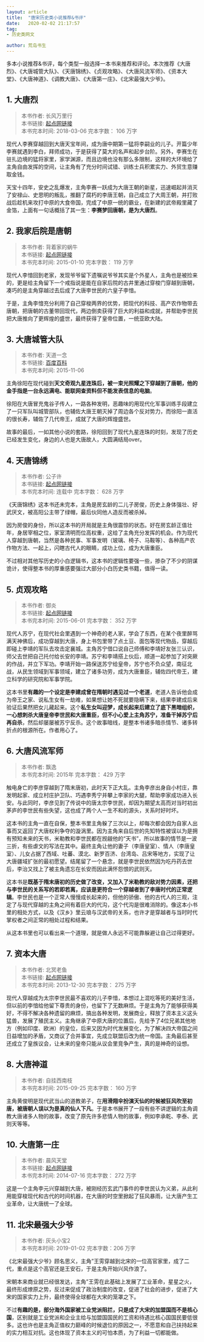 ```yaml
---
layout: article
title:  "唐宋历史类小说推荐&书评"
date:   2020-02-02 21:17:57
tag:
- 历史类网文

author: 荒岛书生
---
```


多本小说推荐&书评，每个类型一般选择一本书来推荐和评论。本次推荐《大唐烈》、《大唐城管大队》、《天唐锦绣》、《贞观攻略》、《大唐风流军师》、《资本大堂》、《大唐神道》、《调教大唐》、《大唐第一庄》、《北宋最强大少爷》。

<!---more--->

## 1. 大唐烈

> 本书作者:  长风万里行  
> 本书链接:  [起点网链接](https://baike.baidu.com/item/%E5%A4%A7%E5%94%90%E7%83%88)  
> 本书完本时间: 2018-03-06
> 完本字数： 106 万字

现代人李赛穿越回到大唐天宝年间，成为唐中期第一猛将李嗣业的儿子。开篇少年李赛就遇到李白，拜师成功，于是获得了莫大的名声和起步台阶。另外，李赛生在驻扎边境的猛将家里，家学渊源，而且边境也没有那么多限制，这样的大环境给了主角自由发挥的空间，让主角有了充分时间试错、训练士兵积累实力、外贸生意赚取金钱。

天宝十四年，安史之乱爆发，主角李赛一跃成为大唐王朝的新星，迅速崛起并消灭了安禄山、史思明的叛乱，推翻了腐朽的李唐王朝，自己成立了大周王朝，并打败战后趁机来攻打中原的大食帝国，完成了中原一统的霸业，在新建的武帝殿里藏了金箔，上面有一句话概括了其一生：**李赛梦回唐朝，是为大唐烈**。

## 2. 我家后院是唐朝

> 本书作者:  背着家的蜗牛  
> 本书链接:  [起点网链接](https://book.qidian.com/info/3218982)  
> 本书完本时间: 2015-01-10
> 完本字数： 119 万字

现代人李愔回到老家，发现爷爷留下遗嘱说爷爷其实是个外星人，主角也是被捡来的，更是给主角留下一个戒指说是能在自家后院的古井里通过穿梭门穿越到唐朝，凑巧的是主角穿越过去后成了大唐李世民的六皇子李愔。

于是，主角李愔充分利用了自己穿梭两界的优势，把现代的科技、高产农作物带去唐朝，把唐朝的古董带回现代，两边倒卖获得了巨大的利益和成就，并帮助李世民把大唐推向了更辉煌的盛世，最终获得了皇帝位置，一统亚欧大陆。

## 3. 大唐城管大队

> 本书作者:  天道一念  
> 本书链接:  [百度百科](https://baike.baidu.com/item/%E5%A4%A7%E5%94%90%E5%9F%8E%E7%AE%A1%E5%A4%A7%E9%98%9F)  
> 本书完本时间: 2015-11-06

主角徐阳在现代碰到**天文奇观九星连珠后，被一束光照耀之下穿越到了唐朝，他的金手指是一台永远满电、能联网查资料但不能发表信息的电脑**。

徐阳在大唐冒充鬼谷子传人，一路各种发明，恶趣味的用现代化军事训练手段建立了一只军队叫城管部队，也辅佐大唐王朝灭掉了周边各个反对势力，而徐阳一直活的很长寿，辅佐了几代帝王，成就了大唐的辉煌盛世。

故事的最后，一如其他小说的套路，徐阳回到了现代九星连珠的时刻，发现了历史已经发生变化，身边的人也是大唐故人，大圆满结局over。

## 4. 天唐锦绣

> 本书作者:  公子许  
> 本书链接:  [起点网链接](https://book.qidian.com/info/1004588586)  
> 本书完本时间: 连载中
> 完本字数： 628 万字

《天唐锦绣》这本书还未完本，主角是房玄龄的二儿子房俊，历史上身体强壮、好武厌文，被高阳公主带了绿帽，最后伙同他人造反而被杀掉。

因为房俊的身份，所以这本书的开局就是主角很震惊的状态。好在房玄龄正值壮年，身居宰相之位，家室清明而位高权重，这给了主角充分发挥的机会。作为现代人穿越到唐朝，当然是各种民事、军事发明（玻璃、椅子、马鞍等）、各种高产农作物方法、一起上，闪瞎古代人的眼睛，成功上位，成为大唐重臣。

不过相对其他写历史的小白逻辑书，这本书的逻辑性要强一些，掺杂了不少的阴谋诡计，使得整本书的厚重感要强过大部分小白历史类书籍，值得一读。

## 5. 贞观攻略

> 本书作者:  御炎  
> 本书链接:  [起点网链接](https://book.qidian.com/info/3071419)  
> 本书完本时间: 2015-06-01
> 完本字数： 352 万字

现代人苏宁，在现代社会里遇到一个神奇的老人家，学会了东西，在某个夜里醉骂满天神佛后，成功穿越到大唐，身上书包里带了点土豆、面包等现代物品，穿越后即碰上李靖的军队去攻击定襄城。主角苏宁借口说自己师傅和李靖好友张三认识，师父去世把自己托付给长安的李靖。苏宁和李靖搭上伙后，顺道一起参加了对突厥的作战，并立下军功。李靖开始一路保送苏宁给皇帝，苏宁也不负众望，南征北战，从民生领域到军事领域，建立了诸多功劳，成为大唐重臣，辅佐四代帝王，建立科学的研究院和军事学院。

这本书里**有趣的一个设定是李建成曾在隋朝时遇见过一个老道**，老道人告诉他会成为帝王之家、说私生女有一劫难，如果想让她不死就要隐瞒下来，结果李建成后来验证后果然把女儿藏起来。这个**私生女叫迎梦，成长起来后建立了底下黑暗组织，一心想刺杀大唐皇帝李世民和大唐重臣，但不小心爱上主角苏宁，准备干掉苏宁后再自杀**，然后却屡屡被苏宁反杀。这个故事暗线，是整本书诸多暗杀情节、诸多转折点的根源所在。作者用心了。

## 6. 大唐风流军师

> 本书作者:  飘逸  
> 本书完本时间: 2015年
> 完本字数： 429 万字

触电身亡的李彦穿越到了隋末唐初，此时天下正大乱。主角李彦出身自小村庄，靠发明起家、成立村庄护卫队、巧遇李秀宁并攀上李家的大腿，帮助李家成功进入长安。与此同时，李彦见到了传说中的唐太宗李世民，却因为期望太高而对当时初出茅庐的李世民有些失望，这也成了两个人一生不和的源头，关系时好时坏。

这本书的主角一直在自保，整本书里主角躲了三次以上，却每次都会因为自家人出事而又返回了大唐权利争夺的漩涡里。因为主角来自后世的先知特性被误以为是拥有预知未来的天书，米勒教和李世民都在觊觎他的“天书”，所以故事的情节是一波三折，有些虐文的写法在其中。最终主角让他的妻子（李唐皇室）、情人（李唐皇室）、儿女占据了西域、吐蕃、漠北、新罗百济、台湾岛、吕宋等地方，实现了让大唐疆域扩张的最初愿望。结尾留了一个悬念，就是李世民依然因为吃丹药去世后，李治又找上了被主角遗忘在长安而因此满怀怨恨的武则天。

这本书是**既基于隋末唐初的历史做了改变，又加入了米勒教的敌对势力因素，还把与李世民的关系写的若即若离，应该是更符合一个穿越者到了李唐时代的正常逻辑**。李世民也是一个正常人慢慢成长起来的，但他的骄傲、他的古代人的三观，注定了与现代穿越的主角之间有着巨大的代沟，这个代沟是很难消除的。像这本小书里的相处方式，以及《汉乡》里云琅与汉武帝的关系，也许才是穿越者与当时时代掌权者之间正常的相处过程和结果。

从这本书里也可以看出来一个道理，就是做人永远不可能靠躲避让自己过得更好。

## 7. 资本大唐

> 本书作者:  北冥老鱼  
> 本书链接:  [起点网链接](https://book.qidian.com/info/2471834)  
> 本书完本时间: 2013-12-30
> 完本字数： 275 万字

现代人穿越成为太宗李世民最不喜欢的儿子李愔，本想过上混吃等死的美好生活，但以前的李愔给他留下尊贵的身份，也留下了无数麻烦。于是主角为了能够获得美好，不得不解决各种遗留的麻烦，搞出各种发明，发展商业，释放了资本主义这头猛兽，发展了殖民主义。主角继承了中原大唐的位置后，先给予了4位兄弟其他地方（例如印度、欧洲）的皇位，后来又因为时代发展变化，为了解决四大帝国之间日益增加的矛盾，又商议了合并事宜，先成立联盟后改为统一帝国。主角最后甚至还成立了皇族议会，让未来的皇帝只能从议会里竞争产生，真的是神奇的设想。


## 8. 大唐神道

> 本书作者:  自挂西南枝  
> 本书完本时间: 2015-09-25
> 完本字数： 160 万字

主角黄俊明是现代武当山的道教弟子，在**用滑翔伞扮演天仙的时候被狂风吹至初唐，被唐朝人误以为是真的仙人下凡**。于是本书展开了一段有些不讲逻辑的主角调教大唐诸多人物的故事，改变了原先许多悲情人物的故事，例如李承乾、李泰、武则天等等。

## 10. 大唐第一庄

> 本书作者:   晨风天堂  
> 本书链接:  [起点网链接](https://book.qidian.com/info/2901208)  
> 本书完本时间: 2014-07-16
> 完本字数： 272 万字

这是一个主角李元兴穿越到大唐，被刚经历玄武门事件的李世民认为义弟，从此利用能穿梭现代和古代的时间机器，在大唐的时空里掀起了狂风暴雨，让大唐产生工业革命，让大唐统一了全球。

## 11. 北宋最强大少爷

> 本书作者:  灰头小宝2  
> 本书完本时间: 2019-01-02
> 完本字数：206 万字

《北宋最强大少爷》顾名思义，主角”王雱穿越到北宋的一位高官家里，成了二代，重点是这个高官还是王安石，于是主角开始兴风作浪了。

宋朝本来商业就已经很发达，主角”王雱在此基础上发展了工业革命，星星之火，最终形成燎原之势，反过来促成了政治制度的改变，促进了社会的进步，促进了大宋的国家实力上升，最终使得全球都在大宋的笼罩之下。

不过**有趣的是，部分海外国家被工业党派阻拦，只是成了大宋的加盟国而不是核心国**，区别就是工业党派和企业主给与加盟国国民的工资和待遇比核心国国民要低很多。这也许也是主角正值权力巅峰的时候退位的原因之一，不愿意和自己扶持起来的实力相互对抗。这也体现了资本主义的可怕本质，为了利益一切都能做。